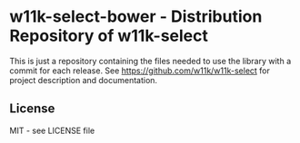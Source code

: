 # w11k-select-bower - Distribution Repository of w11k-select

This is just a repository containing the files needed to use the library with a commit for each release.
See https://github.com/w11k/w11k-select for project description and documentation.


## License

MIT - see LICENSE file
